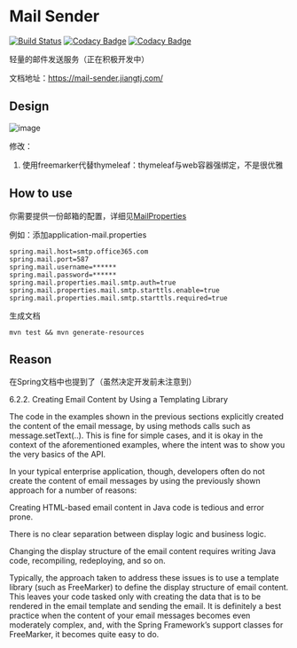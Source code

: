 # Mail Sender
[![Build Status](https://www.travis-ci.org/jiangtj/mail-sender.svg?branch=master)](https://www.travis-ci.org/jiangtj/mail-sender)
[![Codacy Badge](https://api.codacy.com/project/badge/Grade/0ade707e15e4443fa5ec79eaa0e0145d)](https://www.codacy.com/manual/116749895/mail-sender?utm_source=github.com&amp;utm_medium=referral&amp;utm_content=jiangtj/mail-sender&amp;utm_campaign=Badge_Grade)
[![Codacy Badge](https://api.codacy.com/project/badge/Coverage/0ade707e15e4443fa5ec79eaa0e0145d)](https://www.codacy.com/manual/116749895/mail-sender?utm_source=github.com&utm_medium=referral&utm_content=jiangtj/mail-sender&utm_campaign=Badge_Coverage)

轻量的邮件发送服务（正在积极开发中）

文档地址：https://mail-sender.jiangtj.com/

## Design

![image](https://user-images.githubusercontent.com/15902347/64757270-2b374880-d564-11e9-9a36-d319f7aad1b1.png)

修改：

1. 使用freemarker代替thymeleaf：thymeleaf与web容器强绑定，不是很优雅

## How to use

你需要提供一份邮箱的配置，详细见[MailProperties](https://github.com/spring-projects/spring-boot/blob/v2.1.8.RELEASE/spring-boot-project/spring-boot-autoconfigure/src/main/java/org/springframework/boot/autoconfigure/mail/MailProperties.java)

例如：添加application-mail.properties

```properties
spring.mail.host=smtp.office365.com
spring.mail.port=587
spring.mail.username=******
spring.mail.password=******
spring.mail.properties.mail.smtp.auth=true
spring.mail.properties.mail.smtp.starttls.enable=true
spring.mail.properties.mail.smtp.starttls.required=true
```

生成文档
```shell script
mvn test && mvn generate-resources
```

## Reason

在Spring文档中也提到了（虽然决定开发前未注意到）

6.2.2. Creating Email Content by Using a Templating Library

The code in the examples shown in the previous sections explicitly created the content of the email message, by using methods calls such as message.setText(..). This is fine for simple cases, and it is okay in the context of the aforementioned examples, where the intent was to show you the very basics of the API.

In your typical enterprise application, though, developers often do not create the content of email messages by using the previously shown approach for a number of reasons:

Creating HTML-based email content in Java code is tedious and error prone.

There is no clear separation between display logic and business logic.

Changing the display structure of the email content requires writing Java code, recompiling, redeploying, and so on.

Typically, the approach taken to address these issues is to use a template library (such as FreeMarker) to define the display structure of email content. This leaves your code tasked only with creating the data that is to be rendered in the email template and sending the email. It is definitely a best practice when the content of your email messages becomes even moderately complex, and, with the Spring Framework’s support classes for FreeMarker, it becomes quite easy to do.

